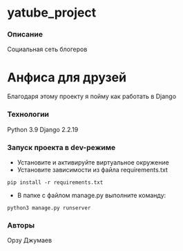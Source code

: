 # yatube_project
### Описание
Социальная сеть блогеров
# Анфиса для друзей
Благодаря этому проекту я пойму как работать в Django
### Технологии
Python 3.9
Django 2.2.19
### Запуск проекта в dev-режиме
- Установите и активируйте виртуальное окружение
- Установите зависимости из файла requirements.txt
```
pip install -r requirements.txt
``` 
- В папке с файлом manage.py выполните команду:
```
python3 manage.py runserver
```
### Авторы
Орзу Джумаев